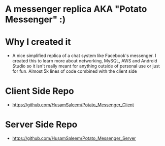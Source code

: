 # A messenger replica AKA "Potato Messenger" :)

# Why I created it
- A nice simplified replica of a chat system like Facebook's messenger. I created this to learn more about networking, MySQL, AWS and Android Studio so it isn't really meant for anything outside of personal use or just for fun. Almost 5k lines of code combined with the client side

# Client Side Repo
- https://github.com/HusamSaleem/Potato_Messenger_Client

# Server Side Repo
- https://github.com/HusamSaleem/Potato_Messenger_Server
